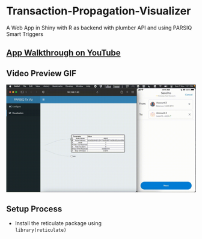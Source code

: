 # Transaction-Propagation-Visualizer
A Web App in Shiny with R as backend with plumber API and using PARSIQ Smart Triggers

## [App Walkthrough on YouTube](https://www.youtube.com/watch?v=GpWZLMB2lvM)

## Video Preview GIF
[![Alt text](images/Working_Gif.gif)](https://www.youtube.com/watch?v=GpWZLMB2lvM)

## Setup Process
- Install the reticulate package using<br>`library(reticulate)`
